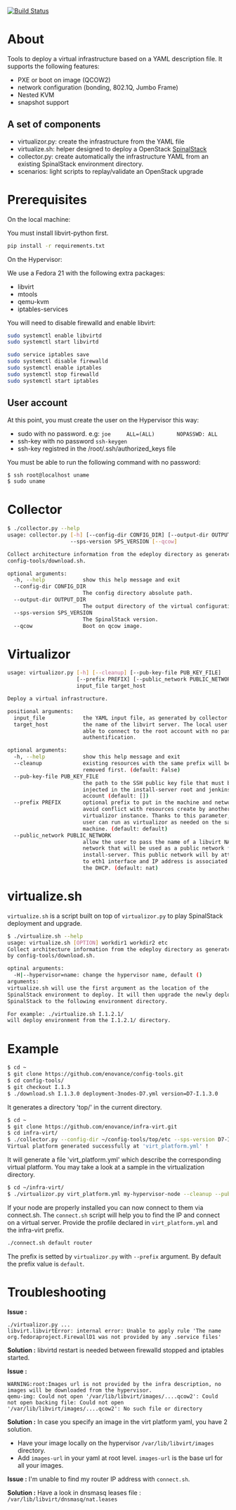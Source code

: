 [![Build Status](https://travis-ci.org/enovance/infra-virt.svg?branch=master)](https://travis-ci.org/enovance/infra-virt)

# About

Tools to deploy a virtual infrastructure based on a YAML description file. It supports
the following features:

- PXE or boot on image (QCOW2)
- network configuration (bonding, 802.1Q, Jumbo Frame)
- Nested KVM
- snapshot support

## A set of components

- virtualizor.py: create the infrastructure from the YAML file
- virtualize.sh: helper designed to deploy a OpenStack [SpinalStack](http://spinal-stack.readthedocs.org/en/latest/)
- collector.py: create automatically the infrastructure YAML from an existing SpinalStack environment directory.
- scenarios: light scripts to replay/validate an OpenStack upgrade

# Prerequisites

On the local machine:

You must install libvirt-python first.

```sh
pip install -r requirements.txt
```

On the Hypervisor:

We use a Fedora 21 with the following extra packages:

- libvirt
- mtools
- qemu-kvm
- iptables-services

You will need to disable firewalld and enable libvirt:

```sh
sudo systemctl enable libvirtd
sudo systemctl start libvirtd

sudo service iptables save
sudo systemctl disable firewalld
sudo systemctl enable iptables
sudo systemctl stop firewalld
sudo systemctl start iptables
```

## User account

At this point, you must create the user on the Hypervisor this way:

* sudo with no password. e.g: `joe     ALL=(ALL)       NOPASSWD: ALL`
* ssh-key with no password `ssh-keygen`
* ssh-key registred in the /root/.ssh/authorized_keys file

You must be able to run the following command with no password:

```sh
$ ssh root@localhost uname
$ sudo uname
```

# Collector

```sh
$ ./collector.py --help
usage: collector.py [-h] [--config-dir CONFIG_DIR] [--output-dir OUTPUT_DIR]
                    --sps-version SPS_VERSION [--qcow]

Collect architecture information from the edeploy directory as generated by
config-tools/download.sh.

optional arguments:
  -h, --help            show this help message and exit
  --config-dir CONFIG_DIR
                        The config directory absolute path.
  --output-dir OUTPUT_DIR
                        The output directory of the virtual configuration.
  --sps-version SPS_VERSION
                        The SpinalStack version.
  --qcow                Boot on qcow image.
```

# Virtualizor

```sh
usage: virtualizor.py [-h] [--cleanup] [--pub-key-file PUB_KEY_FILE]
                      [--prefix PREFIX] [--public_network PUBLIC_NETWORK]
                      input_file target_host

Deploy a virtual infrastructure.

positional arguments:
  input_file            the YAML input file, as generated by collector.py.
  target_host           the name of the libvirt server. The local user must be
                        able to connect to the root account with no password
                        authentification.

optional arguments:
  -h, --help            show this help message and exit
  --cleanup             existing resources with the same prefix will be
                        removed first. (default: False)
  --pub-key-file PUB_KEY_FILE
                        the path to the SSH public key file that must be
                        injected in the install-server root and jenkins
                        account (default: [])
  --prefix PREFIX       optional prefix to put in the machine and network to
                        avoid conflict with resources create by another
                        virtualizor instance. Thanks to this parameter, the
                        user can run as virtualizor as needed on the same
                        machine. (default: default)
  --public_network PUBLIC_NETWORK
                        allow the user to pass the name of a libvirt NATed
                        network that will be used as a public network for the
                        install-server. This public network will by attached
                        to eth1 interface and IP address is associated using
                        the DHCP. (default: nat)
```

# virtualize.sh

`virtualize.sh` is a script built on top of `virtualizor.py` to play SpinalStack deployment and upgrade.

```sh
$ ./virtualize.sh --help
usage: virtualize.sh [OPTION] workdir1 workdir2 etc
Collect architecture information from the edeploy directory as generated
by config-tools/download.sh.

optinal arguments:
  -H|--hypervisor=name: change the hypervisor name, default ()
arguments:
virtualize.sh will use the first argument as the location of the
SpinalStack environment to deploy. It will then upgrade the newly deployed
SpinalStack to the following environment directory.

For example: ./virtualize.sh I.1.2.1/
will deploy environment from the I.1.2.1/ directory.
```

# Example

```sh
$ cd ~
$ git clone https://github.com/enovance/config-tools.git
$ cd config-tools/
$ git checkout I.1.3
$ ./download.sh I.1.3.0 deployment-3nodes-D7.yml version=D7-I.1.3.0
```

It generates a directory 'top/' in the current directory.

```sh
$ cd ~
$ git clone https://github.com/enovance/infra-virt.git
$ cd infra-virt/
$ ./collector.py --config-dir ~/config-tools/top/etc --sps-version D7-I.1.3.0
Virtual platform generated successfully at 'virt_platform.yml' !
```

It will generate a file 'virt_platform.yml' which describe the corresponding virtual
platform. You may take a look at a sample in the virtualization directory.

```sh
$ cd ~/infra-virt/
$ ./virtualizor.py virt_platform.yml my-hypervisor-node --cleanup --pub-key-file ~/.ssh/boa.pub
```

If your node are properly installed you can now connect to them via connect.sh.
The `connect.sh` script will help you to find the IP and connect on a virtual server. Provide
the profile declared in `virt_platform.yml` and the infra-virt prefix.

```sh
./connect.sh default router
```

The prefix is setted by `virtualizor.py` with `--prefix` argument. By default the prefix value is `default`.

# Troubleshooting

**Issue :**

```
./virtualizor.py ...
libvirt.libvirtError: internal error: Unable to apply rule 'The name org.fedoraproject.FirewallD1 was not provided by any .service files'
```

**Solution :** libvirtd restart is needed between firewalld stopped and iptables started.

**Issue :**

```
WARNING:root:Images url is not provided by the infra description, no images will be downloaded from the hypervisor.
qemu-img: Could not open '/var/lib/libvirt/images/....qcow2': Could not open backing file: Could not open '/var/lib/libvirt/images/....qcow2': No such file or directory

```

**Solution :** In case you specify an image in the virt platform yaml, you have 2 solution.

  * Have your image locally on the hypervisor `/var/lib/libvirt/images` directory.
  * Add `images-url` in your yaml at root level. `images-url` is the base url for all your images.

**Issue :** I'm unable to find my router IP address with `connect.sh`.

**Solution :** Have a look in dnsmasq leases file : `/var/lib/libvirt/dnsmasq/nat.leases`
